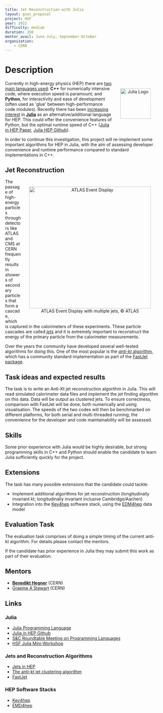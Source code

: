 ```yaml
---
title: Jet Reconstruction with Julia
layout: gsoc_proposal
project: HSF
year: 2022
difficulty: medium
duration: 350
mentor_avail: June-July, September-October
organization:
    - CERN
---
```


# Description

<div style="text-align:center; padding:25px; float:right">
<img src="{{ '/images/others/julia.png' | relative_url }}" alt="Julia Logo" width="100px" />
</div>

Currently in high-energy physics (HEP) there are [two main languages
used][SCRoundtable]: **C++** for numerically intensive code, where execution
speed is paramount; and **Python**, for interactivity and ease of development
(often used as 'glue' between high-performance code modules). Recently there has
been [increasing interest][SCRoundtable] in [**Julia**][julialang] as an
alternative/additional language for HEP. This could offer the convenience
features of Python, but the optimal runtime speed of C++
([Julia in HEP Paper][JuliaHEPPaper], [Julia HEP Github][JHEPGH]).

In order to continue this investigation, this project will re-implement some
important algorithms for HEP in Julia, with the aim of assessing developer
convenience and runtime performance compared to standard implementations in C++.

## Jet Reconstruction

<div style="text-align:center; padding:25px; float:right">
<img src="{{ '/images/others/ATLAS_VP1_event_display_run282712_evt474587238_2015-10-21T06-26-57_v3.png' | relative_url }}" alt="ATLAS Event Display" width="400px" />
<br>ATLAS Event Display with multiple jets, &copy; ATLAS
</div>

The passage of high-energy particles through detectors like ATLAS and CMS at
CERN frequently results in showers of secondary particles that form a cascade,
which is captured in the calorimeters of these experiments. These particle
cascades are called [*jets*][jethep] and it is extremely important to
reconstruct the energy of the primary particle from the calorimeter
measurements.

Over the years the community have developed several well-tested algorithms for
doing this. One of the most popular is the [*anti-kt* algorithm][antikt], which
has a community standard implementation as part of the [FastJet package][fastjet]. <!-- markdown-link-check-disable-line -->

## Task ideas and expected results

The task is to write an Anti-Kt jet reconstruction algorithm in Julia. This will
read simulated calorimeter data files and implement the jet finding algorithm on
this data. Data will be output as clustered jets. To ensure correctness,
comparison with FastJet will be done, both numerically and using visualisation.
The speeds of the two codes will then be benchmarked on different platforms, for
both serial and multi-threaded running; the convenience for the developer and
code maintainability will be assessed.

## Skills

Some prior experience with Julia would be highly desirable, but strong
programming skills in C++ and Python should enable the candidate to learn Julia
sufficiently quickly for the project.

## Extensions

The task has many possible extensions that the candidate could tackle:

* Implement additional algorithms for jet reconstruction (longitudinally invariant kt; longitudinally invariant inclusive Cambridge/Aachen)
* Integration into the [Key4hep][key4hep] software stack, using the [EDM4hep][edm4hep] data model

## Evaluation Task

The evaluation task comprises of doing a simple timing of the current anti-kt
algorithm. For details please contact the mentors.

If the candidate has prior experience in Julia they may submit this work as part
of their evaluation.

## Mentors

* **[Benedikt Hegner](mailto:Benedikt.Hegner@cern.ch)** (CERN)
* [Graeme A Stewart](mailto:graeme.andrew.stewart@cern.ch) (CERN)

## Links

### Julia

* [Julia Programming Language][Julialang]
* [Julia in HEP Github][JHEPGH]
* [S&C Roundtable Meeting on Programming Languages][SCRoundtable]
* [HSF Julia Mini-Workshop][HSFJulia]

### Jets and Reconstruction Algorithms

* [Jets in HEP][jethep]
* [The anti-kt jet clustering algorithm][antikt]
* [FastJet][fastjet] <!-- markdown-link-check-disable-line -->

### HEP Software Stacks

* [Key4hep][key4hep]
* [EMD4hep][edm4hep]

[Julialang]: https://julialang.org/
[SCRoundtable]: https://indico.jlab.org/event/505/#day-2022-02-08
[JuliaHEPPaper]: https://arxiv.org/abs/2003.11952
[JHEPGH]: https://github.com/JuliaHEP
[HSFJulia]: https://indico.cern.ch/event/1074269/
[jethep]: https://en.wikipedia.org/wiki/Jet_%28particle_physics%29
[antikt]: https://arxiv.org/abs/0802.1189
[fastjet]: http://fastjet.fr/
[key4hep]: https://key4hep.github.io/key4hep-doc/
[edm4hep]: https://github.com/key4hep/EDM4hep
